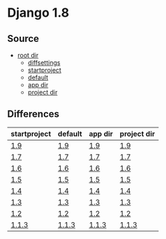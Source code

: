 # Django 1.8 #

## Source ##

-   [root dir](https://github.com/fmierlo/django-default-settings/blob/master/release/1.8)
    -   [diffsettings](https://github.com/fmierlo/django-default-settings/blob/master/release/1.8/diff_settings.py)
    -   [startproject](https://github.com/fmierlo/django-default-settings/blob/master/release/1.8/startproject_settings.py)
    -   [default](https://github.com/fmierlo/django-default-settings/blob/master/release/1.8/default_settings.py)
    -   [app dir](https://github.com/fmierlo/django-default-settings/blob/master/release/1.8/app)
    -   [project dir](https://github.com/fmierlo/django-default-settings/blob/master/release/1.8/project)

## Differences ##

| startproject | default | app dir | project dir |
| --- | --- | --- | --- |
| [1.9](https://github.com/fmierlo/django-default-settings/blob/master/diff/1.8/startproject_1.9_1.8.diff) | [1.9](https://github.com/fmierlo/django-default-settings/blob/master/diff/1.8/default_1.9_1.8.diff) | [1.9](https://github.com/fmierlo/django-default-settings/blob/master/diff/1.8/app_1.9_1.8.diff) | [1.9](https://github.com/fmierlo/django-default-settings/blob/master/diff/1.8/project_1.9_1.8.diff) |
| [1.7](https://github.com/fmierlo/django-default-settings/blob/master/diff/1.8/startproject_1.7_1.8.diff) | [1.7](https://github.com/fmierlo/django-default-settings/blob/master/diff/1.8/default_1.7_1.8.diff) | [1.7](https://github.com/fmierlo/django-default-settings/blob/master/diff/1.8/app_1.7_1.8.diff) | [1.7](https://github.com/fmierlo/django-default-settings/blob/master/diff/1.8/project_1.7_1.8.diff) |
| [1.6](https://github.com/fmierlo/django-default-settings/blob/master/diff/1.8/startproject_1.6_1.8.diff) | [1.6](https://github.com/fmierlo/django-default-settings/blob/master/diff/1.8/default_1.6_1.8.diff) | [1.6](https://github.com/fmierlo/django-default-settings/blob/master/diff/1.8/app_1.6_1.8.diff) | [1.6](https://github.com/fmierlo/django-default-settings/blob/master/diff/1.8/project_1.6_1.8.diff) |
| [1.5](https://github.com/fmierlo/django-default-settings/blob/master/diff/1.8/startproject_1.5_1.8.diff) | [1.5](https://github.com/fmierlo/django-default-settings/blob/master/diff/1.8/default_1.5_1.8.diff) | [1.5](https://github.com/fmierlo/django-default-settings/blob/master/diff/1.8/app_1.5_1.8.diff) | [1.5](https://github.com/fmierlo/django-default-settings/blob/master/diff/1.8/project_1.5_1.8.diff) |
| [1.4](https://github.com/fmierlo/django-default-settings/blob/master/diff/1.8/startproject_1.4_1.8.diff) | [1.4](https://github.com/fmierlo/django-default-settings/blob/master/diff/1.8/default_1.4_1.8.diff) | [1.4](https://github.com/fmierlo/django-default-settings/blob/master/diff/1.8/app_1.4_1.8.diff) | [1.4](https://github.com/fmierlo/django-default-settings/blob/master/diff/1.8/project_1.4_1.8.diff) |
| [1.3](https://github.com/fmierlo/django-default-settings/blob/master/diff/1.8/startproject_1.3_1.8.diff) | [1.3](https://github.com/fmierlo/django-default-settings/blob/master/diff/1.8/default_1.3_1.8.diff) | [1.3](https://github.com/fmierlo/django-default-settings/blob/master/diff/1.8/app_1.3_1.8.diff) | [1.3](https://github.com/fmierlo/django-default-settings/blob/master/diff/1.8/project_1.3_1.8.diff) |
| [1.2](https://github.com/fmierlo/django-default-settings/blob/master/diff/1.8/startproject_1.2_1.8.diff) | [1.2](https://github.com/fmierlo/django-default-settings/blob/master/diff/1.8/default_1.2_1.8.diff) | [1.2](https://github.com/fmierlo/django-default-settings/blob/master/diff/1.8/app_1.2_1.8.diff) | [1.2](https://github.com/fmierlo/django-default-settings/blob/master/diff/1.8/project_1.2_1.8.diff) |
| [1.1.3](https://github.com/fmierlo/django-default-settings/blob/master/diff/1.8/startproject_1.1.3_1.8.diff) | [1.1.3](https://github.com/fmierlo/django-default-settings/blob/master/diff/1.8/default_1.1.3_1.8.diff) | [1.1.3](https://github.com/fmierlo/django-default-settings/blob/master/diff/1.8/app_1.1.3_1.8.diff) | [1.1.3](https://github.com/fmierlo/django-default-settings/blob/master/diff/1.8/project_1.1.3_1.8.diff) |
